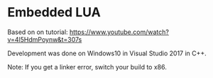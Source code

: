 # Embedded LUA

Based on on tutorial: https://www.youtube.com/watch?v=4l5HdmPoynw&t=307s

Development was done on Windows10 in Visual Studio 2017 in C++.


Note: If you get a linker error, switch your build to x86. 
